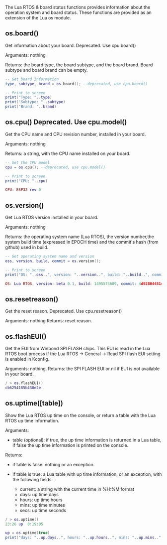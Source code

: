 The Lua RTOS & board status functions provides information about the operation system and board status. These functions are provided as an extension of the Lua os module.

## os.board()

Get information about your board. Deprecated. Use cpu.board()

Arguments: nothing

Returns: the board type, the board subtype, and the board brand. Board subtype and board brand can be empty.

```lua
-- Get board information
type, subtype, brand = os.board(); --deprecated, use cpu.board()

-- Print to screen
print("Type: "..type)
print("Subtype: "..subtype)
print("Brand: "..brand)
```

## os.cpu() Deprecated. Use cpu.model()

Get the CPU name and CPU revision number, installed in your board.

Arguments: nothing

Returns: a string, with the CPU name installed on your board.

```lua
-- Get the CPU model
cpu = os.cpu(); --deprecated, use cpu.model()

-- Print to screen
print("CPU: "..cpu)
```

```lua
CPU: ESP32 rev 0
```

## os.version()

Get Lua RTOS version installed in your board.

Arguments: nothing

Returns: the operating system name (Lua RTOS), the version number,the system build time (expressed in EPOCH time) and the commit's hash (from github) used in build.

```lua
-- Get operating system name and version
oss, version, build, commit = os.version();

-- Print to screen
print("OS: "..oss..", version: "..version..", build: "..build..", commit: "..commit)
```

```lua
OS: Lua RTOS, version: beta 0.1, build: 1495574689, commit: 4d92804451cbec7d3ad545c66a92ffab35c63871
```

## os.resetreason()

Get the reset reason. Deprecated. Use cpu.resetreason()

Arguments: nothing
Returns: reset reason.

## os.flashEUI()

Get the EUI from Winbond SPI FLASH chips. This EUI is read in the Lua RTOS boot process if the Lua RTOS -> General -> Read SPI flash EUI setting is enabled in Kconfig.

Arguments: nothing.
Returns: the SPI FLASH EUI or nil if EUI is not available in your board.

```lua
/ > os.flashEUI()
cb6254185b430e2e
```

## os.uptime([table])

Show the Lua RTOS up time on the console, or return a table with the Lua RTOS up time information.

Arguments:

* table (optional): if true, the up time information is returned in a Lua table, if false the up time information is printed on the console. 

Returns:

* if table is false: nothing or an exception.

* if table is true: a Lua table with up time information, or an exception, with the following fields:

  * current: a string with the current time in %H:%M format
  * days: up time days
  * hours: up time hours
  * mins: up time minutes
  * secs: up time seconds

```lua
/ > os.uptime()
23:26 up  0:19:05
```

```lua
up = os.uptime(true)
print("days: "..up.days..", hours: "..up.hours..", mins: "..up.mins..", secs: "..up.secs)
```
